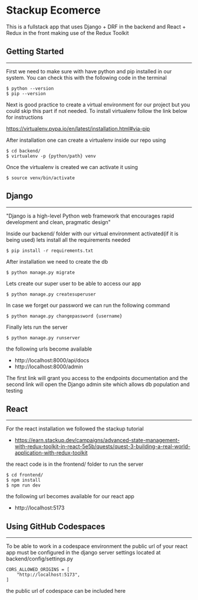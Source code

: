 # Stackup Ecomerce

This is a fullstack app that uses Django + DRF in the backend
and React + Redux in the front making use of the Redux Toolkit 


## Getting Started
----------------


First we need to make sure with have python and pip installed in our system. You can check this with the following code in the terminal
```
$ python --version
$ pip --version
```

Next is good practice to create a virtual environment for our project but you could skip this part if not needed. 
To install virtualenv follow the link below for instructions

https://virtualenv.pypa.io/en/latest/installation.html#via-pip

After installation one can create a virtualenv inside our repo using 

```
$ cd backend/
$ virtualenv -p {python/path} venv
```

Once the virtualenv is created we can activate it using
```
$ source venv/bin/activate
```

## Django
--------------------
"Django is a high-level Python web framework that encourages rapid development
and clean, pragmatic design"

Inside our backend/ folder with our virtual environment activated(if it is being used) lets install all the requirements needed

```
$ pip install -r requirements.txt
```

After installation we need to create the db

```
$ python manage.py migrate
```

Lets create our super user to be able to access our app

```
$ python manage.py createsuperuser
```
In case we forget our password we can run the following command

```
$ python manage.py changepassword {username}
```
Finally lets run the server

```
$ python manage.py runserver
```

the following urls become available

* http://localhost:8000/api/docs
* http://localhost:8000/admin

The first link will grant you access to the endpoints documentation and the second link will open the Django admin site which allows db population and testing




## React
--------------------

For the react installation we followed the stackup tutorial
* https://earn.stackup.dev/campaigns/advanced-state-management-with-redux-toolkit-in-react-5e5b/quests/quest-3-building-a-real-world-application-with-redux-toolkit

the react code is in the frontend/ folder
to run the server

```
$ cd frontend/
$ npm install
$ npm run dev
```

the following url becomes available for our react app

* http://localhost:5173

## Using GitHub Codespaces
--------------------

To be able to work in a codespace environment the public url of your react app must be configured
in the django server settings located at backend/config/settings.py

```
CORS_ALLOWED_ORIGINS = [
    "http://localhost:5173",
]
```

the public url of codespace can be included here